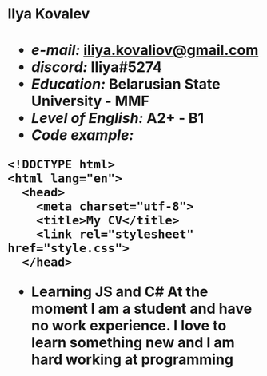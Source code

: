 <h1>Ilya Kovalev<h1>

* *e-mail:* iliya.kovaliov@gmail.com
* *discord:* Iliya#5274
* *Education:* Belarusian State University - MMF
* *Level of English:* A2+ - B1
* *Code example:*
```
<!DOCTYPE html>
<html lang="en">
  <head>
    <meta charset="utf-8">
    <title>My CV</title>
    <link rel="stylesheet" href="style.css">
  </head>
```
* Learning JS and C# 
At the moment I am a student and have no work experience. I love to learn something new and I am hard working at programming